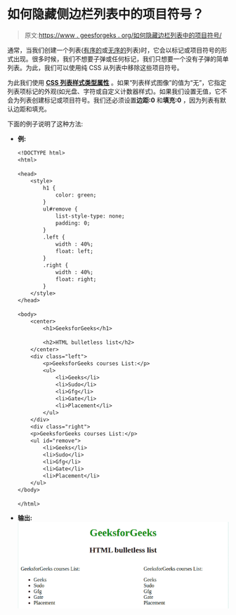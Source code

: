 # 如何隐藏侧边栏列表中的项目符号？

> 原文:[https://www . geesforgeks . org/如何隐藏边栏列表中的项目符号/](https://www.geeksforgeeks.org/how-to-hide-the-bullets-on-list-for-the-sidebar/)

通常，当我们创建一个列表([有序的](https://www.geeksforgeeks.org/html-ol-tag/)或[无序的](https://www.geeksforgeeks.org/html-ul-tag/)列表)时，它会以标记或项目符号的形式出现。很多时候，我们不想要子弹或任何标记，我们只想要一个没有子弹的简单列表。为此，我们可以使用纯 CSS 从列表中移除这些项目符号。

为此我们使用 **[CSS 列表样式类型属性](https://www.geeksforgeeks.org/css-list-style-type-property/)** 。如果“列表样式图像”的值为“无”，它指定列表项标记的外观(如光盘、字符或自定义计数器样式)。如果我们设置无值，它不会为列表创建标记或项目符号。我们还必须设置**边距:0** 和**填充:0** ，因为列表有默认边距和填充。

下面的例子说明了这种方法:

*   **例:**

    ```htmlhtml
    <!DOCTYPE html> 
    <html> 

    <head> 
        <style>
            h1 {
                color: green;
            }
            ul#remove {
                list-style-type: none;
                padding: 0;
            }
            .left {
                width : 40%;
                float: left;
            }
            .right {
                width : 40%;
                float: right;
            }
        </style>
    </head> 

    <body> 
        <center>
            <h1>GeeksforGeeks</h1> 

            <h2>HTML bulletless list</h2> 
        </center>
        <div class="left">
            <p>GeeksforGeeks courses List:</p> 
            <ul> 
                <li>Geeks</li> 
                <li>Sudo</li> 
                <li>Gfg</li> 
                <li>Gate</li> 
                <li>Placement</li> 
            </ul> 
        </div>
        <div class="right">
        <p>GeeksforGeeks courses List:</p> 
        <ul id="remove"> 
            <li>Geeks</li> 
            <li>Sudo</li> 
            <li>Gfg</li> 
            <li>Gate</li> 
            <li>Placement</li> 
        </ul> 
    </body> 

    </html>                     
    ```

*   **输出:** ![](img/a8fac2518bf24faafc9efc4cc74d3495.png)